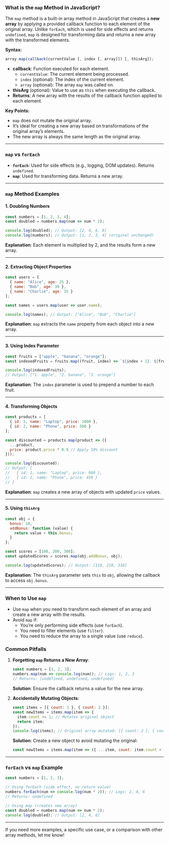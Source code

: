 ### What is the `map` Method in JavaScript?

The `map` method is a built-in array method in JavaScript that creates a **new array** by applying a provided callback function to each element of the original array. Unlike `forEach`, which is used for side effects and returns `undefined`, `map` is designed for transforming data and returns a new array with the transformed elements.

**Syntax:**
```javascript
array.map(callback(currentValue [, index [, array]]) [, thisArg]);
```

- **callback**: Function executed for each element.
  - `currentValue`: The current element being processed.
  - `index` (optional): The index of the current element.
  - `array` (optional): The array `map` was called on.
- **thisArg** (optional): Value to use as `this` when executing the callback.
- **Returns**: A new array with the results of the callback function applied to each element.

**Key Points:**
- `map` does not mutate the original array.
- It’s ideal for creating a new array based on transformations of the original array’s elements.
- The new array is always the same length as the original array.

---

### `map` vs `forEach`
- **`forEach`**: Used for side effects (e.g., logging, DOM updates). Returns `undefined`.
- **`map`**: Used for transforming data. Returns a new array.

---

### `map` Method Examples

#### 1. Doubling Numbers
```javascript
const numbers = [1, 2, 3, 4];
const doubled = numbers.map(num => num * 2);

console.log(doubled); // Output: [2, 4, 6, 8]
console.log(numbers); // Output: [1, 2, 3, 4] (original unchanged)
```
**Explanation**: Each element is multiplied by 2, and the results form a new array.

---

#### 2. Extracting Object Properties
```javascript
const users = [
  { name: "Alice", age: 25 },
  { name: "Bob", age: 30 },
  { name: "Charlie", age: 35 }
];

const names = users.map(user => user.name);

console.log(names); // Output: ["Alice", "Bob", "Charlie"]
```
**Explanation**: `map` extracts the `name` property from each object into a new array.

---

#### 3. Using Index Parameter
```javascript
const fruits = ["apple", "banana", "orange"];
const indexedFruits = fruits.map((fruit, index) => `${index + 1}. ${fruit}`);

console.log(indexedFruits);
// Output: ["1. apple", "2. banana", "3. orange"]
```
**Explanation**: The `index` parameter is used to prepend a number to each fruit.

---

#### 4. Transforming Objects
```javascript
const products = [
  { id: 1, name: "Laptop", price: 1000 },
  { id: 2, name: "Phone", price: 500 }
];

const discounted = products.map(product => ({
  ...product,
  price: product.price * 0.9 // Apply 10% discount
}));

console.log(discounted);
// Output: [
//   { id: 1, name: "Laptop", price: 900 },
//   { id: 2, name: "Phone", price: 450 }
// ]
```
**Explanation**: `map` creates a new array of objects with updated `price` values.

---

#### 5. Using `thisArg`
```javascript
const obj = {
  bonus: 10,
  addBonus: function (value) {
    return value + this.bonus;
  }
};

const scores = [100, 200, 300];
const updatedScores = scores.map(obj.addBonus, obj);

console.log(updatedScores); // Output: [110, 210, 310]
```
**Explanation**: The `thisArg` parameter sets `this` to `obj`, allowing the callback to access `obj.bonus`.

---

### When to Use `map`
- Use `map` when you need to transform each element of an array and create a new array with the results.
- Avoid `map` if:
  - You’re only performing side effects (use `forEach`).
  - You need to filter elements (use `filter`).
  - You need to reduce the array to a single value (use `reduce`).

### Common Pitfalls
1. **Forgetting `map` Returns a New Array**:
   ```javascript
   const numbers = [1, 2, 3];
   numbers.map(num => console.log(num)); // Logs: 1, 2, 3
   // Returns: [undefined, undefined, undefined]
   ```
   **Solution**: Ensure the callback returns a value for the new array.

2. **Accidentally Mutating Objects**:
   ```javascript
   const items = [{ count: 1 }, { count: 2 }];
   const newItems = items.map(item => {
     item.count += 1; // Mutates original object
     return item;
   });
   console.log(items); // Original array mutated: [{ count: 2 }, { count: 3 }]
   ```
   **Solution**: Create a new object to avoid mutating the original:
   ```javascript
   const newItems = items.map(item => ({ ...item, count: item.count + 1 }));
   ```

---

### `forEach` vs `map` Example
```javascript
const numbers = [1, 2, 3];

// Using forEach (side effect, no return value)
numbers.forEach(num => console.log(num * 2)); // Logs: 2, 4, 6
// Returns: undefined

// Using map (creates new array)
const doubled = numbers.map(num => num * 2);
console.log(doubled); // Output: [2, 4, 6]
```

---

If you need more examples, a specific use case, or a comparison with other array methods, let me know!
